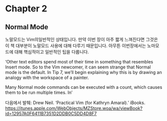 # Chapter 2

## Normal Mode

노말모드는 Vim의일반적인 상태입니다. 만약 이번 장이 아주 짧게 느껴진다면 그것은 이 책 대부분이 노말모드 사용에 대해 다루기 때문입니다. 아무튼 이번장에서는 노마모드에 대해 핵심적이고 일반적인 팁을 다룹니다.

‘Other text editors spend most of their time in something that resembles Insert mode. So to the Vim newcomer, it can seem strange that Normal mode is the default. In Tip 7, we’ll begin explaining why this is by drawing an analogy with the workspace of a painter.

Many Normal mode commands can be executed with a count, which causes them to be run multiple times. In’

다음에서 발췌: Drew Neil. ‘Practical Vim (for Kathryn Amaral).’ iBooks. https://itunes.apple.com/WebObjects/MZStore.woa/wa/viewBook?id=12957A0F6411B7351D2DDB0C5DD4D8F7
